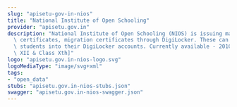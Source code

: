 ```yaml
---
slug: "apisetu-gov-in-nios"
title: "National Institute of Open Schooling"
provider: "apisetu.gov.in"
description: "National Institute of Open Schooling (NIOS) is issuing marksheets, Provisional\
  \ certificates, migration certificates through DigiLocker. These can be pulled by\
  \ students into their DigiLocker accounts. Currently available - 2010 - 2020 [Class\
  \ XII & Class Xth]"
logo: "apisetu.gov.in-nios-logo.svg"
logoMediaType: "image/svg+xml"
tags:
- "open_data"
stubs: "apisetu.gov.in-nios-stubs.json"
swagger: "apisetu.gov.in-nios-swagger.json"
---
```

